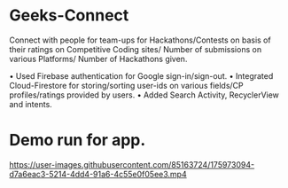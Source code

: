 # Geeks-Connect
Connect with people for team-ups for Hackathons/Contests on basis of their
ratings on Competitive Coding sites/ Number of submissions on various Platforms/
Number of Hackathons given.

• Used Firebase authentication for Google sign-in/sign-out.
• Integrated Cloud-Firestore for storing/sorting user-ids on various fields/CP
profiles/ratings provided by users.
• Added Search Activity, RecyclerView and intents.

# Demo run for app.
https://user-images.githubusercontent.com/85163724/175973094-d7a6eac3-5214-4dd4-91a6-4c55e0f05ee3.mp4



